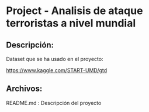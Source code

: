 # Project - Analisis de ataque terroristas a nivel mundial


## Descripción:

Dataset que se ha usado en el proyecto:

https://www.kaggle.com/START-UMD/gtd

## Archivos:

README.md : Descripción del proyecto
